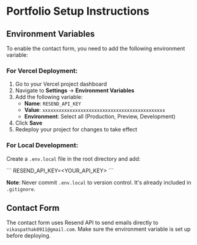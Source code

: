 # Portfolio Setup Instructions

## Environment Variables

To enable the contact form, you need to add the following environment variable:

### For Vercel Deployment:

1. Go to your Vercel project dashboard
2. Navigate to **Settings** → **Environment Variables**
3. Add the following variable:
   - **Name**: `RESEND_API_KEY`
   - **Value**: `xxxxxxxxxxxxxxxxxxxxxxxxxxxxxxxxxxxxxxxxxxxxx`
   - **Environment**: Select all (Production, Preview, Development)
4. Click **Save**
5. Redeploy your project for changes to take effect

### For Local Development:

Create a `.env.local` file in the root directory and add:

\`\`\`
RESEND_API_KEY=<YOUR_API_KEY>
\`\`\`

**Note**: Never commit `.env.local` to version control. It's already included in `.gitignore`.

## Contact Form

The contact form uses Resend API to send emails directly to `vikaspathak0911@gmail.com`. Make sure the environment variable is set up before deploying.
